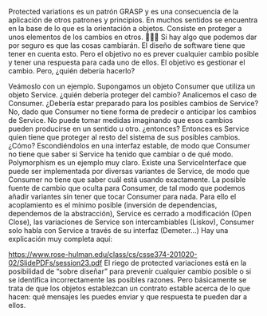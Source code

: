 Protected variations es un patrón GRASP y es una consecuencia de la aplicación de otros patrones y principios. En muchos sentidos se encuentra en la base de lo que es la orientación a objetos. Consiste en proteger a unos elementos de los cambios en otros.
🧻👇🏽
Si hay algo que podemos dar por seguro es que las cosas cambiarán. El diseño de software tiene que tener en cuenta esto. Pero el objetivo no es prever cualquier cambio posible y tener una respuesta para cada uno de ellos. El objetivo es gestionar el cambio.
Pero, ¿quién debería hacerlo?

Veámoslo con un ejemplo. Supongamos un objeto Consumer que utiliza un objeto Service. ¿quién debería proteger del cambio?
Analicemos el caso de Consumer. ¿Debería estar preparado para los posibles cambios de Service?
No, dado que Consumer no tiene forma de predecir o anticipar los cambios de Service. No puede tomar medidas imaginando que esos cambios pueden producirse en un sentido u otro. ¿entonces?
Entonces es Service quien tiene que proteger al resto del sistema de sus posibles cambios. ¿Cómo? Escondiéndolos en una interfaz estable, de modo que Consumer no tiene que saber si Service ha tenido que cambiar o de qué modo.
Polymorphism es un ejemplo muy claro. Existe una ServiceInterface que puede ser implementada por diversas variantes de Service, de modo que Consumer no tiene que saber cuál está usando exactamente.
La posible fuente de cambio que oculta para Consumer, de tal modo que podemos añadir variantes sin tener que tocar Consumer para nada.
Para ello el acoplamiento es el mínimo posible (inversión de dependencias, dependemos de la abstracción), Service es cerrado a modificación (Open Close), las variaciones de Service son intercambiables (Liskov), Consumer solo habla con Service a través de su interfaz (Demeter…)
Hay una explicación muy completa aquí:

https://www.rose-hulman.edu/class/cs/csse374-201020-02/SlidePDFs/session23.pdf
El riego de protected variaciones está en la posibilidad de “sobre diseñar” para prevenir cualquier cambio posible o si se identifica incorrectamente las posibles razones.
Pero básicamente se trata de que los objetos establezcan un contrato estable acerca de lo que hacen: qué mensajes les puedes enviar y que respuesta te pueden dar a ellos.
